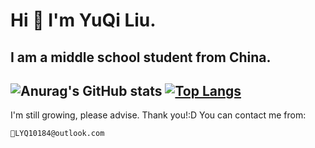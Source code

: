 # Hi 👋 I'm YuQi Liu.
I am a middle school student from China.
---
![Anurag's GitHub stats](https://github-readme-stats.vercel.app/api?username=XiaoLLiu617&show_icons=true&theme=gruvbox)
[![Top Langs](https://github-readme-stats.vercel.app/api/top-langs/?username=XiaoLLiu617&layout=compact)](https://github.com/anuraghazra/github-readme-stats)
---
I'm still growing, please advise. Thank you!:D
You can contact me from:

    📧LYQ10184@outlook.com